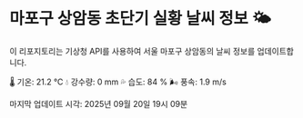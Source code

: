 
# 마포구 상암동 초단기 실황 날씨 정보 🌤️

이 리포지토리는 기상청 API를 사용하여 서울 마포구 상암동의 날씨 정보를 업데이트합니다. 

🌡️ 기온: 21.2 ℃
💧 강수량: 0 mm
💦 습도: 84 %
🌬️ 풍속: 1.9 m/s

마지막 업데이트 시각: 2025년 09월 20일 19시 09분    
